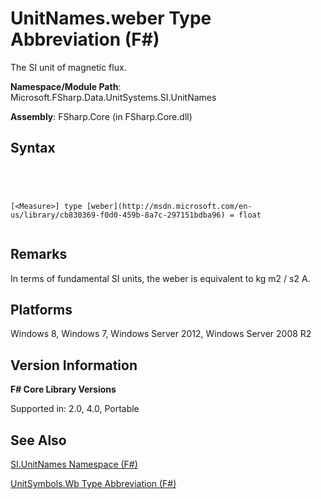 # UnitNames.weber Type Abbreviation (F#)

The SI unit of magnetic flux.

**Namespace/Module Path**: Microsoft.FSharp.Data.UnitSystems.SI.UnitNames

**Assembly**: FSharp.Core (in FSharp.Core.dll)


## Syntax



```




[<Measure>] type [weber](http://msdn.microsoft.com/en-us/library/cb830369-f0d0-459b-8a7c-297151bdba96) = float


```





## Remarks
In terms of fundamental SI units, the weber is equivalent to kg m2 / s2 A.


## Platforms
Windows 8, Windows 7, Windows Server 2012, Windows Server 2008 R2


## Version Information
**F# Core Library Versions**

Supported in: 2.0, 4.0, Portable




## See Also
[SI.UnitNames Namespace &#40;F&#35;&#41;](SI.UnitNames-Namespace-%5BFSharp%5D.md)

[UnitSymbols.Wb Type Abbreviation &#40;F&#35;&#41;](UnitSymbols.Wb-Type-Abbreviation-%5BFSharp%5D.md)

